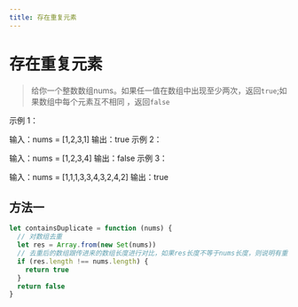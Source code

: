 ```yaml
---
title: 存在重复元素
---
```

# 存在重复元素
> 给你一个整数数组nums。如果任一值在数组中出现至少两次，返回`true`;如果数组中每个元素互不相同 ，返回`false`

示例 1：

输入：nums = [1,2,3,1]
输出：true
示例 2：

输入：nums = [1,2,3,4]
输出：false
示例 3：

输入：nums = [1,1,1,3,3,4,3,2,4,2]
输出：true

## 方法一
```js
let containsDuplicate = function (nums) {
  // 对数组去重
  let res = Array.from(new Set(nums))
  // 去重后的数组跟传进来的数组长度进行对比，如果res长度不等于nums长度，则说明有重复元素，反之
  if (res.length !== nums.length) {
    return true
  }
  return false
}
```